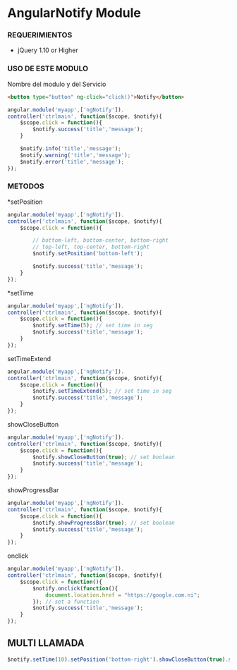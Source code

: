AngularNotify Module
=====================

### REQUERIMIENTOS ###
* jQuery 1.10 or Higher

### USO DE ESTE MODULO ###
Nombre del modulo y del Servicio

```html
<button type="button" ng-click="click()">Notify</button>
```

```javascript
angular.module('myapp',['ngNotify']).
controller('ctrlmain', function($scope, $notify){
	$scope.click = function(){
		$notify.success('title','message');
	}

	$notify.info('title','message');
	$notify.warning('title','message');
	$notify.error('title','message');
});
```
### METODOS ###
*setPosition
```javascript
angular.module('myapp',['ngNotify']).
controller('ctrlmain', function($scope, $notify){
	$scope.click = function(){

		// bottom-left, bottom-center, bottom-right
		// top-left, top-center, bottom-right
		$notify.setPosition('bottom-left');

		$notify.success('title','message');
	}
});
```

*setTime
```javascript
angular.module('myapp',['ngNotify']).
controller('ctrlmain', function($scope, $notify){
	$scope.click = function(){
		$notify.setTime(5); // set time in seg
		$notify.success('title','message');
	}
});
```

setTimeExtend
```javascript
angular.module('myapp',['ngNotify']).
controller('ctrlmain', function($scope, $notify){
	$scope.click = function(){
		$notify.setTimeExtend(5); // set time in seg
		$notify.success('title','message');
	}
});
```

showCloseButton
```javascript
angular.module('myapp',['ngNotify']).
controller('ctrlmain', function($scope, $notify){
	$scope.click = function(){
		$notify.showCloseButton(true); // set boolean
		$notify.success('title','message');
	}
});
```

showProgressBar
```javascript
angular.module('myapp',['ngNotify']).
controller('ctrlmain', function($scope, $notify){
	$scope.click = function(){
		$notify.showProgressBar(true); // set boolean
		$notify.success('title','message');
	}
});
```

onclick
```javascript
angular.module('myapp',['ngNotify']).
controller('ctrlmain', function($scope, $notify){
	$scope.click = function(){
		$notify.onclick(function(){
			document.location.href = "https://google.com.ni";
		}); // set a function
		$notify.success('title','message');
	}
});
```

## MULTI LLAMADA ##
```javascript
$notify.setTime(10).setPosition('bottom-right').showCloseButton(true).showProgressBar(true);
```

